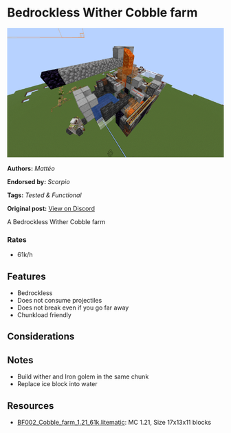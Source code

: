 # Bedrockless Wither Cobble farm
<img alt="2025-01-26_19.27.09.png" src="images/2025-01-26_19.27.09.png?raw=1" height="300px">

**Authors:** *Mattéo*

**Endorsed by:** *Scorpio*

**Tags:** *Tested & Functional*

**Original post:** [View on Discord](https://discord.com/channels/913065809096638494/1392949100902748193)

A Bedrockless Wither Cobble farm
### Rates
- 61k/h
## Features
- Bedrockless
- Does not consume projectiles
- Does not break even if you go far away
- Chunkload friendly
## Considerations

## Notes
- Build wither and Iron golem in the same chunk
- Replace ice block into water

## Resources
- [BF002_Cobble_farm_1.21_61k.litematic](attachments/BF002_Cobble_farm_1.21_61k.litematic): MC 1.21, Size 17x13x11 blocks
